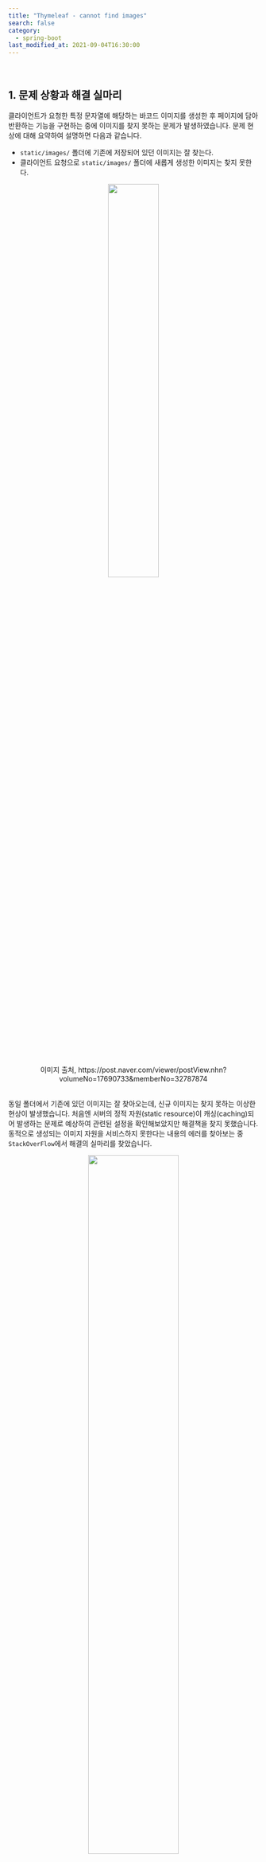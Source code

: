 ```yaml
---
title: "Thymeleaf - cannot find images"
search: false
category:
  - spring-boot
last_modified_at: 2021-09-04T16:30:00
---
```


<br>

## 1. 문제 상황과 해결 실마리

클라이언트가 요청한 특정 문자열에 해당하는 바코드 이미지를 생성한 후 페이지에 담아 반환하는 기능을 구현하는 중에 이미지를 찾지 못하는 문제가 발생하였습니다. 
문제 현상에 대해 요약하여 설명하면 다음과 같습니다. 
- `static/images/` 폴더에 기존에 저장되어 있던 이미지는 잘 찾는다.
- 클라이언트 요청으로 `static/images/` 폴더에 새롭게 생성한 이미지는 찾지 못한다.

<p align="center"><img src="/images/cannot-find-static-resource-1.JPG" width="45%"></p>
<center>이미지 출처, https://post.naver.com/viewer/postView.nhn?volumeNo=17690733&memberNo=32787874</center><br>

동일 폴더에서 기존에 있던 이미지는 잘 찾아오는데, 신규 이미지는 찾지 못하는 이상한 현상이 발생했습니다. 
처음엔 서버의 정적 자원(static resource)이 캐싱(caching)되어 발생하는 문제로 예상하여 관련된 설정을 확인해보았지만 해결책을 찾지 못했습니다. 
동적으로 생성되는 이미지 자원을 서비스하지 못한다는 내용의 에러를 찾아보는 중 `StackOverFlow`에서 해결의 실마리를 찾았습니다. 

<p align="center"><img src="/images/cannot-find-static-resource-2.JPG" width="60%"></p>
<center>이미지 출처, https://stackoverflow.com/questions/45651119/spring-boot-images-uploading-and-serving</center><br>

요약하자면 다음과 같습니다.
- 보통 `static/images/` 폴더를 이미지 저장에 사용한다.
- `Thymeleaf`는 `static/images` 폴더에 렌더링(rendering)에 필요한 정적인 이미지들이 있다고 예상한다. 
- `static/images/` 폴더에 업로드한(동적인) 컨텐츠를 올리는 것은 좋지 않은 방식이다.

해당 힌트를 바탕으로 문제를 해결하였고, 관련된 코드를 정리하여 공유하겠습니다.

## 2. 예제 코드

### 2.1. 패키지 구조
```
./
|-- README.md
|-- action-in-blog.iml
|-- images
|-- mvnw
|-- mvnw.cmd
|-- pom.xml
`-- src
    `-- main
        |-- java
        |   `-- blog
        |       `-- in
        |           `-- action
        |               |-- ActionInBlogApplication.java
        |               |-- config
        |               |   `-- WebMvcConfiguration.java
        |               |-- controller
        |               |   `-- BlogController.java
        |               `-- dto
        |                   `-- Barcode.java
        `-- resources
            |-- application.yml
            |-- static
            |   `-- images
            |       `-- TEST.png
            `-- templates
                `-- image.html
```

### 2.2. application.yml
- Thymeleaf 관련 설정입니다.

```yml
spring:
  mvc:
    static-path-pattern: /static/**
  thymeleaf:
    prefix: classpath:templates/
    check-template-location: true
    suffix: .html
    mode: HTML5
    cache: false
```

### 2.3. image.html
- 기존 이미지(/static/images 경로) - resources 폴더 내 /static/images 경로에 존재하는 기존 이미지가 담긴 페이지를 반환합니다.
- 바코드 문자열(/static/images 경로) - resources 폴더 내 /static/images 경로에 신규 이미지 생성 후 페이지를 반환합니다.
- 바코드 문자열(별도 images 경로) - 서버 ROOT 폴더 내 /images 경로에 신규 이미지 생성 후 페이지를 반환합니다.

```html
<!DOCTYPE html>
<html xmlns:th="http://www.thymeleaf.org" lang="ko">
<head>
    <meta charset="UTF-8">
    <title>Barcode Image 생성</title>
    <style type="text/css">
        * {
            margin: 0;
            padding: 0;
        }

        #container {
            height: 100%;
            width: 100%;
            font-size: 0;
        }

        #left, #middle, #right {
            display: inline-block;
            *display: inline;
            zoom: 1;
            vertical-align: top;
            font-size: 12px;
        }

        #left {
            width: 33%;
        }

        #middle {
            width: 33%;
        }

        #right {
            width: 33%;
        }
    </style>
</head>
<body>
<div id="container">
    <div id="left">
        <form th:action="@{/static}" method="post">
            <table border=1>
                <tr>
                    <td>기존 이미지<br>(/static/images 경로)</td>
                </tr>
            </table>
            <br/>
            <button type="submit">enter</button>
        </form>
    </div>
    <div id="middle">
        <form th:action="@{/static/barcode}" th:object="${staticBarcode}" method="post">
            <table border=1>
                <tr>
                    <td>바코드 문자열<br>(/static/images 경로)</td>
                    <td>
                        <input type="text" th:field="*{value}" placeholder="바코드 생성 문자열">
                    </td>
                </tr>
            </table>
            <br/>
            <button type="submit">enter</button>
        </form>
    </div>
    <div id="right">
        <form th:action="@{/extra/barcode}" th:object="${dynamicBarcode}" method="post">
            <table border=1>
                <tr>
                    <td>바코드 문자열<br>(별도 images 경로)</td>
                    <td>
                        <input type="text" th:field="*{value}" placeholder="바코드 생성 문자열">
                    </td>
                </tr>
            </table>
            <br/>
            <button type="submit">입력</button>
        </form>
    </div>
</div>
<p th:if="${imagePath != null}">바코드 이미지</p>
<img th:src="${imagePath}"/>
</body>
</html>
```

### 2.4. Barcode 클래스
- 페이지로부터 데이터를 전달받기 위한 Dto 클래스입니다.

```java
package blog.in.action.dto;

import lombok.Getter;
import lombok.NoArgsConstructor;
import lombok.Setter;

@Getter
@Setter
@NoArgsConstructor
public class Barcode {

    private String value;
}
```

### 2.5. WebMvcConfiguration 클래스
- resource 자원 조회를 위한 URL 경로와 파일 위치를 지정합니다. 
- `/images/**` 경로 요청 시 자원(resource) 위치는 파일 시스템 `images/` 위치를 사용합니다.

```java
package blog.in.action.config;

import org.springframework.context.annotation.Configuration;
import org.springframework.web.servlet.config.annotation.ResourceHandlerRegistry;
import org.springframework.web.servlet.config.annotation.WebMvcConfigurer;

@Configuration
public class WebMvcConfiguration implements WebMvcConfigurer {

    @Override
    public void addResourceHandlers(final ResourceHandlerRegistry registry) {
        registry.addResourceHandler("/images/**").addResourceLocations("file:images/");
    }
}
```

### 2.6. BarcodeUtil 클래스
- 바코드 이미지를 생성하는 클래스입니다.
- createBarcodeImage 메소드 - 이미지 생성 후 파일의 이름을 반환합니다.

```java
@Log4j2
class BarcodeUtil {

    private final static int dpi = 100;

    public static String createBarcodeImage(String filePath, String value) {
        String filName = UUID.randomUUID() + ".png";
        Code128Bean bean = new Code128Bean();
        bean.setModuleWidth(UnitConv.in2mm(3.0f / dpi));
        bean.doQuietZone(false);
        File folder = new File(filePath);
        if (!folder.exists()) {
            folder.mkdir();
        }
        String filePathAndName = filePath + "/" + filName;
        File outputFile = new File(filePathAndName);
        try (OutputStream out = new FileOutputStream(outputFile)) {
            BitmapCanvasProvider canvas = new BitmapCanvasProvider(out, "image/x-png", dpi, BufferedImage.TYPE_BYTE_BINARY, false, 0);
            bean.generateBarcode(canvas, value);
            canvas.finish();
        } catch (Exception e) {
            log.error(e.getMessage(), e);
        }
        return filName;
    }
}
```

### 2.7. BlogController 클래스
- `/static` 경로 - resources 폴더 내 `/static/images` 경로에 있는 `TEST.png` 이미지를 페이지에 담아서 반환합니다.
- `/static/barcode` 경로 - resources 폴더 내 `/static/images` 경로에 신규 이미지를 생성 후 해당 이미지 경로를 페이지에 담아서 반환합니다.
- `/extra/barcode` 경로 - 서버 ROOT 폴더 내 `/images` 경로에 신규 이미지를 생성 후 해당 이미지 경로를 페이지에 담아서 반환합니다.

```java
package blog.in.action.controller;

import static blog.in.action.controller.BarcodeUtil.createBarcodeImage;
import blog.in.action.dto.Barcode;
import java.awt.image.BufferedImage;
import java.io.File;
import java.io.FileOutputStream;
import java.io.OutputStream;
import java.util.UUID;
import javax.servlet.http.HttpServletRequest;
import lombok.extern.log4j.Log4j2;
import org.krysalis.barcode4j.impl.code128.Code128Bean;
import org.krysalis.barcode4j.output.bitmap.BitmapCanvasProvider;
import org.krysalis.barcode4j.tools.UnitConv;
import org.springframework.stereotype.Controller;
import org.springframework.ui.Model;
import org.springframework.web.bind.annotation.GetMapping;
import org.springframework.web.bind.annotation.ModelAttribute;
import org.springframework.web.bind.annotation.PostMapping;

@Log4j2
@Controller
public class BlogController {

    private String getServerUrl(HttpServletRequest request) {
        return new StringBuffer("http://").append(request.getServerName()).append(":").append(request.getServerPort()).toString();
    }

    @GetMapping(value = {"", "/"})
    public String index(Model model) {
        model.addAttribute("imagePath", null);
        model.addAttribute("staticBarcode", new Barcode());
        model.addAttribute("dynamicBarcode", new Barcode());
        return "image";
    }

    @PostMapping(value = {"/static"})
    public String staticFolder(HttpServletRequest request, Model model) {
        String serverUrl = getServerUrl(request);
        String filePath = "/static/images";
        model.addAttribute("imagePath", serverUrl + filePath + "/TEST.png");
        model.addAttribute("staticBarcode", new Barcode());
        model.addAttribute("dynamicBarcode", new Barcode());
        return "image";
    }

    @PostMapping(value = {"/static/barcode"})
    public String barcodeInStaticFolder(HttpServletRequest request, Model model, @ModelAttribute Barcode barcode) {
        String serverUrl = getServerUrl(request);
        String filePath = "/static/images";
        String fileName = createBarcodeImage("./src/main/resources" + filePath, barcode.getValue());
        model.addAttribute("staticBarcode", new Barcode());
        model.addAttribute("dynamicBarcode", new Barcode());
        model.addAttribute("imagePath", serverUrl + filePath + "/" + fileName);
        return "image";
    }

    @PostMapping(value = "/extra/barcode")
    public String barcodeInExtraFolder(HttpServletRequest request, Model model, @ModelAttribute Barcode barcode) {
        String serverUrl = getServerUrl(request);
        String filePath = "/images";
        String fileName = createBarcodeImage("." + filePath, barcode.getValue());
        model.addAttribute("staticBarcode", new Barcode());
        model.addAttribute("dynamicBarcode", new Barcode());
        model.addAttribute("imagePath", serverUrl + filePath + "/" + fileName);
        return "image";
    }
}
```

##### 테스트 결과
- 맨 왼쪽 버튼을 누르면 `/resources/static/images` 폴더에 저장되어 있던 이미지를 페이지에 담아 반환한다.
    - 이미지가 정상적으로 보인다.
- 가운데 버튼을 누르면 `/resources/static/images` 폴더에 이미지를 생성하고 페이지에 담아 반환한다.
    - 이미지가 정상적으로 보이지 않는다.
- 맨 오른쪽 버튼을 누르면 `/images` 폴더에 이미지를 생성하고 페이지에 담아 반환한다.
    - 이미지가 정상적으로 보인다.

<p align="center"><img src="/images/cannot-find-static-resource-3.gif" width="100%"></p>

## CLOSING
정적 자원을 관리하는 경로 내 자원 변화에 대한 감지가 불가능하다는 레퍼런스(reference)는 확인하지 못하였습니다. 
추후에라도 정확한 원인이 확인된다면 해당 포스트에 추가하도록 하겠습니다.

#### TEST CODE REPOSITORY
- <https://github.com/Junhyunny/blog-in-action/tree/master/2021-08-06-cannot-find-static-resource>

#### REFERENCE
- <https://stackoverflow.com/questions/45651119/spring-boot-images-uploading-and-serving>
- <https://docs.spring.io/spring-boot/docs/current/reference/html/features.html#features.developing-web-applications.spring-mvc.static-content>